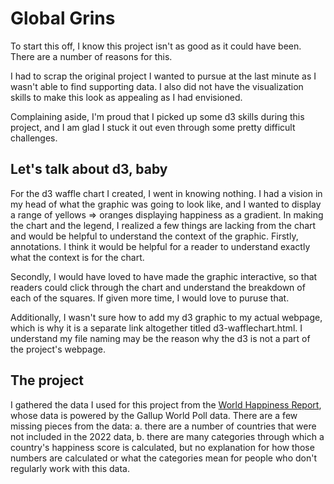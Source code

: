# Global Grins
To start this off, I know this project isn't as good as it could have been. There are a number of reasons for this. 

I had to scrap the original project I wanted to pursue at the last minute as I wasn't able to find supporting data. I also did not have the visualization skills to make this look as appealing as I had envisioned. 

Complaining aside, I'm proud that I picked up some d3 skills during this project, and I am glad I stuck it out even through some pretty difficult challenges. 

## Let's talk about d3, baby 
For the d3 waffle chart I created, I went in knowing nothing. I had a vision in my head of what the graphic was going to look like, and I wanted to display a range of yellows => oranges displaying happiness as a gradient. In making the chart and the legend, I realized a few things are lacking from the chart and would be helpful to understand the context of the graphic. Firstly, annotations. I think it would be helpful for a reader to understand exactly what the context is for the chart. 

Secondly, I would have loved to have made the graphic interactive, so that readers could click through the chart and understand the breakdown of each of the squares. If given more time, I would love to puruse that. 

Additionally, I wasn't sure how to add my d3 graphic to my actual webpage, which is why it is a separate link altogether titled d3-wafflechart.html. I understand my file naming may be the reason why the d3 is not a part of the project's webpage. 

## The project 
I gathered the data I used for this project from the [World Happiness Report](https://worldhappiness.report/), whose data is powered by the Gallup World Poll data. There are a few missing pieces from the data: a. there are a number of countries that were not included in the 2022 data, b. there are many categories through which a country's happiness score is calculated, but no explanation for how those numbers are calculated or what the categories mean for people who don't regularly work with this data. 




